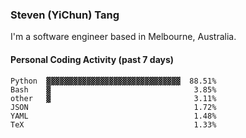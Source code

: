 ### Steven (YiChun) Tang

I'm a software engineer based in Melbourne, Australia.

#### Personal Coding Activity (past 7 days)
```
Python  ▓▓▓▓▓▓▓▓▓▓▓▓▓▓▓▓▓▓▓▓▓▓▓▓▓▓▓▓▓▓  88.51%
Bash    ▓                                3.85%
other   ▓                                3.11%
JSON                                     1.72%
YAML                                     1.48%
TeX                                      1.33%
```
